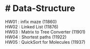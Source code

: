 <h1># Data-Structure</h1>

<d>HW01 : infix maze (11860)<br></d>
<d>HW02 : Linked List (11876)<br></d>
<d>HW03 : Matrix to Tree Converter (11901)<br></d>
<d>HW04 : Shortest paths (11922)<br></d>
<d>HW05 : QuickSort for Molecules (11937)<br></d>
